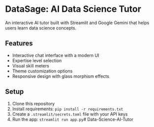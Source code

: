 # DataSage: AI Data Science Tutor

An interactive AI tutor built with Streamlit and Google Gemini that helps users learn data science concepts.

## Features

- Interactive chat interface with a modern UI
- Expertise level selection
- Visual skill meters
- Theme customization options
- Responsive design with glass morphism effects

## Setup

1. Clone this repository
2. Install requirements: `pip install -r requirements.txt`
3. Create a `.streamlit/secrets.toml` file with your API keys 
4. Run the app: `streamlit run app.py`# Data-Science-AI-Tutor
